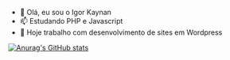 - 👋 Olá, eu sou o Igor Kaynan
- 📫 Estudando PHP e Javascript
- 🌱 Hoje trabalho com desenvolvimento de sites em Wordpress

[![Anurag's GitHub stats](https://github-readme-stats.vercel.app/api?username=anuraghazra)](https://github.com/igorkaynan/github-readme-stats)

<!--- igorkaynan/igorkaynan is a ✨ special ✨ repository because its `README.md` (this file) appears on your GitHub profile.
You can click the Preview link to take a look at your changes.--->
